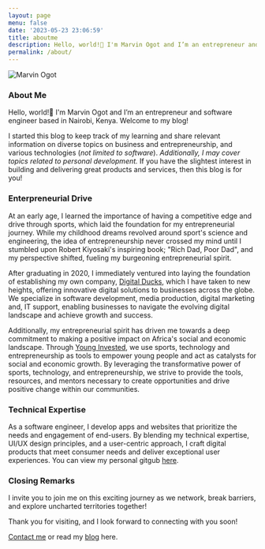 ```yaml
---
layout: page
menu: false
date: '2023-05-23 23:06:59'
title: aboutme
description: Hello, world!👋 I'm Marvin Ogot and I’m an entrepreneur and software engineer based in Nairobi, Kenya. Welcome to my blog!
permalink: /about/
---
```

<img class="img" src="/assets/img/uploads/#" alt="Marvin Ogot">

### About Me 

Hello, world!👋 I'm Marvin Ogot and I’m an entrepreneur and software engineer based in Nairobi, Kenya. Welcome to my blog!

I started this blog to keep track of my learning and share relevant information on diverse topics on business and entrepreneurship, and various technologies (*not limited to software*). *Additionally, I may cover topics related to personal development.* If you have the slightest interest in building and delivering great products and services, then this blog is for you!

### Enterpreneurial Drive

At an early age, I learned the importance of having a competitive edge and drive through sports, which laid the foundation for my entrepreneurial journey. While my childhood dreams revolved around sport's science and engineering, the idea of entrepreneurship never crossed my mind until I stumbled upon Robert Kiyosaki's inspiring book; "Rich Dad, Poor Dad", and my perspective shifted, fueling my burgeoning entrepreneurial spirit.

After graduating in 2020, I immediately ventured into laying the foundation of establishing my own company, [Digital Ducks](https://www.digitalducks.co.ke), which I have taken to new heights, offering innovative digital solutions to businesses across the globe. We specialize in software development, media production, digital marketing and, IT support, enabling businesses to navigate the evolving digital landscape and achieve growth and success.

Additionally, my entrepreneurial spirit has driven me towards a deep commitment to making a positive impact on Africa's social and economic landscape. Through [Young Invested](https://www.younginvested.org), we use sports, technology and entrepreneurship as tools to empower young people and act as catalysts for social and economic growth. By leveraging the transformative power of sports, technology, and entrepreneurship, we strive to provide the tools, resources, and mentors necessary to create opportunities and drive positive change within our communities.

### Technical Expertise

As a software engineer, I develop apps and websites that prioritize the needs and engagement of end-users. By blending my technical expertise, UI/UX design principles, and a user-centric approach, I craft digital products that meet consumer needs and deliver exceptional user experiences. You can view my personal gitgub [here](https://github.com/marv0).

### Closing Remarks

I invite you to join me on this exciting journey as we network, break barriers, and explore uncharted territories together!

Thank you for visiting, and I look forward to connecting with you soon!

[Contact me](/contact) or read my [blog](/) here.

